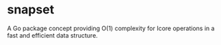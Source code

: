 # snapset
A Go package concept providing O(1) complexity for Icore operations in a fast and efficient data structure.
